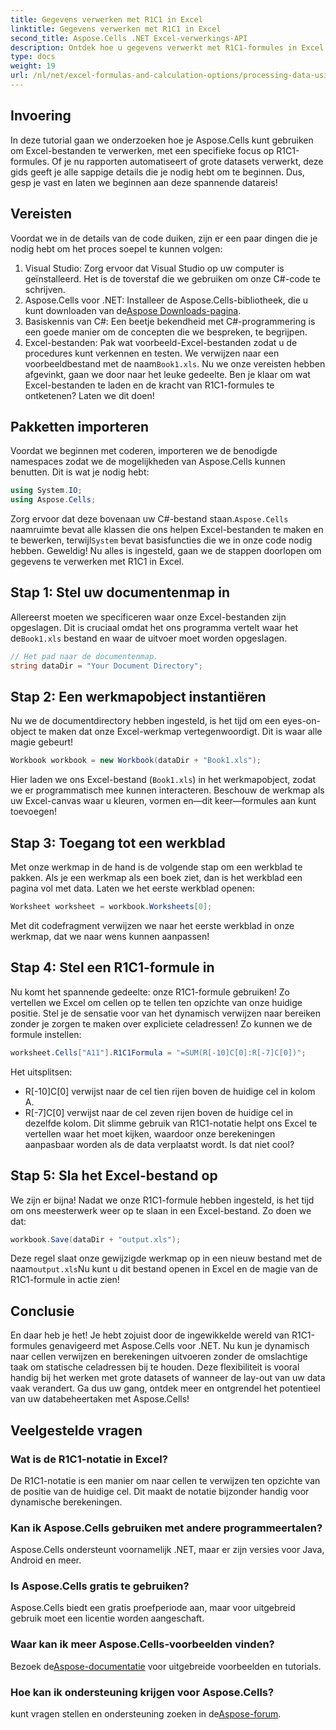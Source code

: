 ```yaml
---
title: Gegevens verwerken met R1C1 in Excel
linktitle: Gegevens verwerken met R1C1 in Excel
second_title: Aspose.Cells .NET Excel-verwerkings-API
description: Ontdek hoe u gegevens verwerkt met R1C1-formules in Excel met Aspose.Cells voor .NET. Inclusief stapsgewijze zelfstudie en voorbeelden.
type: docs
weight: 19
url: /nl/net/excel-formulas-and-calculation-options/processing-data-using-r1c1/
---
```

## Invoering 
In deze tutorial gaan we onderzoeken hoe je Aspose.Cells kunt gebruiken om Excel-bestanden te verwerken, met een specifieke focus op R1C1-formules. Of je nu rapporten automatiseert of grote datasets verwerkt, deze gids geeft je alle sappige details die je nodig hebt om te beginnen. Dus, gesp je vast en laten we beginnen aan deze spannende datareis!
## Vereisten
Voordat we in de details van de code duiken, zijn er een paar dingen die je nodig hebt om het proces soepel te kunnen volgen:
1. Visual Studio: Zorg ervoor dat Visual Studio op uw computer is geïnstalleerd. Het is de toverstaf die we gebruiken om onze C#-code te schrijven.
2.  Aspose.Cells voor .NET: Installeer de Aspose.Cells-bibliotheek, die u kunt downloaden van de[Aspose Downloads-pagina](https://releases.aspose.com/cells/net/).
3. Basiskennis van C#: Een beetje bekendheid met C#-programmering is een goede manier om de concepten die we bespreken, te begrijpen.
4.  Excel-bestanden: Pak wat voorbeeld-Excel-bestanden zodat u de procedures kunt verkennen en testen. We verwijzen naar een voorbeeldbestand met de naam`Book1.xls`.
Nu we onze vereisten hebben afgevinkt, gaan we door naar het leuke gedeelte. Ben je klaar om wat Excel-bestanden te laden en de kracht van R1C1-formules te ontketenen? Laten we dit doen!
## Pakketten importeren
Voordat we beginnen met coderen, importeren we de benodigde namespaces zodat we de mogelijkheden van Aspose.Cells kunnen benutten. Dit is wat je nodig hebt:
```csharp
using System.IO;
using Aspose.Cells;
```
 Zorg ervoor dat deze bovenaan uw C#-bestand staan.`Aspose.Cells` naamruimte bevat alle klassen die ons helpen Excel-bestanden te maken en te bewerken, terwijl`System` bevat basisfuncties die we in onze code nodig hebben.
Geweldig! Nu alles is ingesteld, gaan we de stappen doorlopen om gegevens te verwerken met R1C1 in Excel.
## Stap 1: Stel uw documentenmap in
Allereerst moeten we specificeren waar onze Excel-bestanden zijn opgeslagen. Dit is cruciaal omdat het ons programma vertelt waar het de`Book1.xls` bestand en waar de uitvoer moet worden opgeslagen.
```csharp
// Het pad naar de documentenmap.
string dataDir = "Your Document Directory";
```
## Stap 2: Een werkmapobject instantiëren
Nu we de documentdirectory hebben ingesteld, is het tijd om een eyes-on-object te maken dat onze Excel-werkmap vertegenwoordigt. Dit is waar alle magie gebeurt!
```csharp
Workbook workbook = new Workbook(dataDir + "Book1.xls");
```
Hier laden we ons Excel-bestand (`Book1.xls`) in het werkmapobject, zodat we er programmatisch mee kunnen interacteren. Beschouw de werkmap als uw Excel-canvas waar u kleuren, vormen en—dit keer—formules aan kunt toevoegen!
## Stap 3: Toegang tot een werkblad
Met onze werkmap in de hand is de volgende stap om een werkblad te pakken. Als je een werkmap als een boek ziet, dan is het werkblad een pagina vol met data. Laten we het eerste werkblad openen:
```csharp
Worksheet worksheet = workbook.Worksheets[0];
```
Met dit codefragment verwijzen we naar het eerste werkblad in onze werkmap, dat we naar wens kunnen aanpassen!
## Stap 4: Stel een R1C1-formule in
Nu komt het spannende gedeelte: onze R1C1-formule gebruiken! Zo vertellen we Excel om cellen op te tellen ten opzichte van onze huidige positie. Stel je de sensatie voor van het dynamisch verwijzen naar bereiken zonder je zorgen te maken over expliciete celadressen! Zo kunnen we de formule instellen:
```csharp
worksheet.Cells["A11"].R1C1Formula = "=SUM(R[-10]C[0]:R[-7]C[0])";
```
Het uitsplitsen: 
- R[-10]C[0] verwijst naar de cel tien rijen boven de huidige cel in kolom A.
- R[-7]C[0] verwijst naar de cel zeven rijen boven de huidige cel in dezelfde kolom.
Dit slimme gebruik van R1C1-notatie helpt ons Excel te vertellen waar het moet kijken, waardoor onze berekeningen aanpasbaar worden als de data verplaatst wordt. Is dat niet cool?
## Stap 5: Sla het Excel-bestand op
We zijn er bijna! Nadat we onze R1C1-formule hebben ingesteld, is het tijd om ons meesterwerk weer op te slaan in een Excel-bestand. Zo doen we dat:
```csharp
workbook.Save(dataDir + "output.xls");
```
 Deze regel slaat onze gewijzigde werkmap op in een nieuw bestand met de naam`output.xls`Nu kunt u dit bestand openen in Excel en de magie van de R1C1-formule in actie zien!
## Conclusie
En daar heb je het! Je hebt zojuist door de ingewikkelde wereld van R1C1-formules genavigeerd met Aspose.Cells voor .NET. Nu kun je dynamisch naar cellen verwijzen en berekeningen uitvoeren zonder de omslachtige taak om statische celadressen bij te houden. 
Deze flexibiliteit is vooral handig bij het werken met grote datasets of wanneer de lay-out van uw data vaak verandert. Ga dus uw gang, ontdek meer en ontgrendel het potentieel van uw databeheertaken met Aspose.Cells!
## Veelgestelde vragen
### Wat is de R1C1-notatie in Excel?
De R1C1-notatie is een manier om naar cellen te verwijzen ten opzichte van de positie van de huidige cel. Dit maakt de notatie bijzonder handig voor dynamische berekeningen.
### Kan ik Aspose.Cells gebruiken met andere programmeertalen?
Aspose.Cells ondersteunt voornamelijk .NET, maar er zijn versies voor Java, Android en meer.
### Is Aspose.Cells gratis te gebruiken?
Aspose.Cells biedt een gratis proefperiode aan, maar voor uitgebreid gebruik moet een licentie worden aangeschaft.
### Waar kan ik meer Aspose.Cells-voorbeelden vinden?
 Bezoek de[Aspose-documentatie](https://reference.aspose.com/cells/net/) voor uitgebreide voorbeelden en tutorials.
### Hoe kan ik ondersteuning krijgen voor Aspose.Cells?
 kunt vragen stellen en ondersteuning zoeken in de[Aspose-forum](https://forum.aspose.com/c/cells/9).
